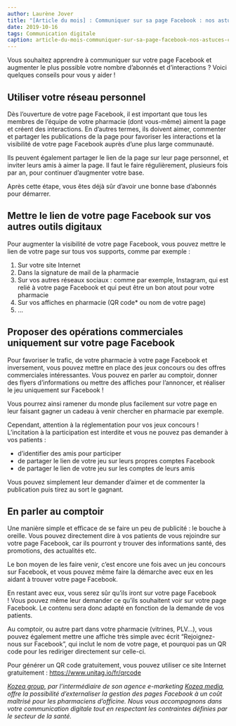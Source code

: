 ```yaml
---
author: Laurène Jover
title: "[Article du mois] : Communiquer sur sa page Facebook : nos astuces & conseils"
date: 2019-10-16
tags: Communication digitale
caption: article-du-mois-communiquer-sur-sa-page-facebook-nos-astuces-conseils.webp
---
```


Vous souhaitez apprendre à communiquer sur votre page Facebook et augmenter le plus possible votre nombre d’abonnés et d’interactions ? Voici quelques conseils pour vous y aider !

## **Utiliser votre réseau personnel**

Dès l’ouverture de votre page Facebook, il est important que tous les membres de l’équipe de votre pharmacie (dont vous-même) aiment la page et créent des interactions. En d’autres termes, ils doivent aimer, commenter et partager les publications de la page pour favoriser les interactions et la visibilité de votre page Facebook auprès d’une plus large communauté.

Ils peuvent également partager le lien de la page sur leur page personnel, et inviter leurs amis à aimer la page. Il faut le faire régulièrement, plusieurs fois par an, pour continuer d’augmenter votre base.

Après cette étape, vous êtes déjà sûr d’avoir une bonne base d’abonnés pour démarrer.

## **Mettre le lien de votre page Facebook sur vos autres outils digitaux**

Pour augmenter la visibilité de votre page Facebook, vous pouvez mettre le lien de votre page sur tous vos supports, comme par exemple :

1. Sur votre site Internet
2. Dans la signature de mail de la pharmacie
3. Sur vos autres réseaux sociaux : comme par exemple, Instagram, qui est relié à votre page Facebook et qui peut être un bon atout pour votre pharmacie
4. Sur vos affiches en pharmacie (QR code\* ou nom de votre page)
5. …

## **Proposer des opérations commerciales uniquement sur votre page Facebook**

Pour favoriser le trafic, de votre pharmacie à votre page Facebook et inversement, vous pouvez mettre en place des jeux concours ou des offres commerciales intéressantes. Vous pouvez en parler au comptoir, donner des flyers d’informations ou mettre des affiches pour l’annoncer, et réaliser le jeu uniquement sur Facebook !

Vous pourrez ainsi ramener du monde plus facilement sur votre page en leur faisant gagner un cadeau à venir chercher en pharmacie par exemple.

Cependant, attention à la réglementation pour vos jeux concours ! L’incitation à la participation est interdite et vous ne pouvez pas demander à vos patients :

- d’identifier des amis pour participer
- de partager le lien de votre jeu sur leurs propres comptes Facebook
- de partager le lien de votre jeu sur les comptes de leurs amis

Vous pouvez simplement leur demander d’aimer et de commenter la publication puis tirez au sort le gagnant.

## **En parler au comptoir**

Une manière simple et efficace de se faire un peu de publicité : le bouche à oreille. Vous pouvez directement dire à vos patients de vous rejoindre sur votre page Facebook, car ils pourront y trouver des informations santé, des promotions, des actualités etc.

Le bon moyen de les faire venir, c’est encore une fois avec un jeu concours sur Facebook, et vous pouvez même faire la démarche avec eux en les aidant à trouver votre page Facebook.

En restant avec eux, vous serez sûr qu’ils iront sur votre page Facebook ! Vous pouvez même leur demander ce qu’ils souhaitent voir sur votre page Facebook. Le contenu sera donc adapté en fonction de la demande de vos patients.

Au comptoir, ou autre part dans votre pharmacie (vitrines, PLV…), vous pouvez également mettre une affiche très simple avec écrit “Rejoignez-nous sur Facebook”, qui inclut le nom de votre page, et pourquoi pas un QR code pour les rediriger directement sur celle-ci.

Pour générer un QR code gratuitement, vous pouvez utiliser ce site Internet gratuitement :
<https://www.unitag.io/fr/qrcode>

_[Kozea group,](https://www.kozea.fr/)
par l’intermédiaire de son agence e-marketing
[Kozea media](https://media.kozea.fr/), offre la possibilité d’externaliser la gestion des pages Facebook à un coût maîtrisé pour les pharmaciens d’officine. Nous vous accompagnons dans votre communication digitale tout en respectant les contraintes définies par le secteur de la santé._
